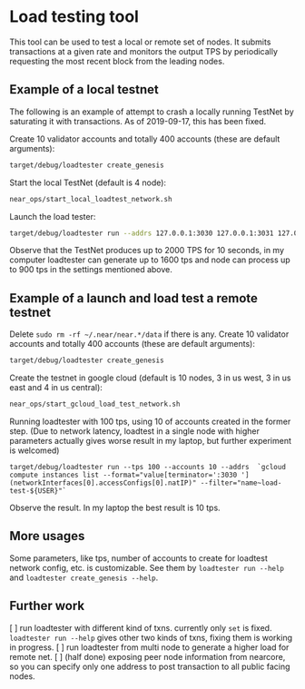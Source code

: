 # Load testing tool

This tool can be used to test a local or remote set of nodes. It submits transactions at a given rate and monitors
the output TPS by periodically requesting the most recent block from the leading nodes.

## Example of a local testnet

The following is an example of attempt to crash a locally running TestNet by saturating it with transactions.
As of 2019-09-17, this has been fixed.

Create 10 validator accounts and totally 400 accounts (these are default arguments):
```bash
target/debug/loadtester create_genesis
```

Start the local TestNet (default is 4 node):
```bash
near_ops/start_local_loadtest_network.sh
```

Launch the load tester:
```bash
target/debug/loadtester run --addrs 127.0.0.1:3030 127.0.0.1:3031 127.0.0.1:3032 127.0.0.1:3033
```

Observe that the TestNet produces up to 2000 TPS for 10 seconds, in my computer loadtester can generate up to 1600 tps and node can process up to 900 tps in the settings mentioned above.

## Example of a launch and load test a remote testnet
Delete `sudo rm -rf ~/.near/near.*/data` if there is any. Create 10 validator accounts and totally 400 accounts (these are default arguments):
```bash
target/debug/loadtester create_genesis
```

Create the testnet in google cloud (default is 10 nodes, 3 in us west, 3 in us east and 4 in us central):
```bash
near_ops/start_gcloud_load_test_network.sh
```

Running loadtester with 100 tps, using 10 of accounts created in the former step. (Due to network latency, loadtest in a single node with higher parameters actually gives worse result in my laptop, but further experiment is welcomed)
```
target/debug/loadtester run --tps 100 --accounts 10 --addrs  `gcloud compute instances list --format="value[terminator=':3030 '](networkInterfaces[0].accessConfigs[0].natIP)" --filter="name~load-test-${USER}"`
```

Observe the result. In my laptop the best result is 10 tps.

## More usages

Some parameters, like tps, number of accounts to create for loadtest network config, etc. is customizable. See them by
`loadtester run --help` and `loadtester create_genesis --help`.

## Further work
[ ] run loadtester with different kind of txns. currently only `set` is fixed. `loadtester run --help` gives other two kinds of txns, fixing them is working in progress.
[ ] run loadtester from multi node to generate a higher load for remote net.
[ ] (half done) exposing peer node information from nearcore, so you can specify only one address to post transaction to all public facing nodes.
